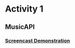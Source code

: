 # Activity 1
## MusicAPI
### [Screencast Demonstration](https://www.loom.com/share/fbfdac1a72444fb5ad99f2f6a8f85c95?sid=a4324863-f5e4-4c41-b406-b8293733e00a)